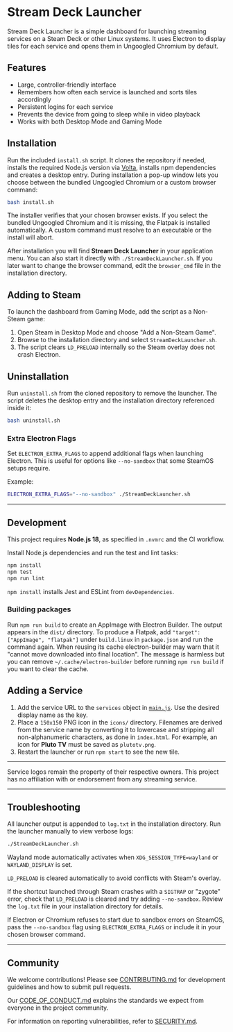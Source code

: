 # Stream Deck Launcher

Stream Deck Launcher is a simple dashboard for launching streaming services on a Steam Deck or other Linux systems. It uses Electron to display tiles for each service and opens them in Ungoogled Chromium by default.

## Features
- Large, controller-friendly interface
- Remembers how often each service is launched and sorts tiles accordingly
- Persistent logins for each service
- Prevents the device from going to sleep while in video playback
- Works with both Desktop Mode and Gaming Mode

## Installation
Run the included `install.sh` script. It clones the repository if needed, installs the required Node.js version via [Volta](https://volta.sh), installs npm dependencies and creates a desktop entry. During installation a pop-up window lets you choose between the bundled Ungoogled Chromium or a custom browser command:

```bash
bash install.sh
```

The installer verifies that your chosen browser exists. If you select the bundled
Ungoogled Chromium and it is missing, the Flatpak is installed automatically. A
custom command must resolve to an executable or the install will abort.

After installation you will find **Stream Deck Launcher** in your application menu. You can also start it directly with `./StreamDeckLauncher.sh`.
If you later want to change the browser command, edit the `browser_cmd` file in the installation directory.
## Adding to Steam
To launch the dashboard from Gaming Mode, add the script as a Non-Steam game:
1. Open Steam in Desktop Mode and choose "Add a Non-Steam Game".
2. Browse to the installation directory and select `StreamDeckLauncher.sh`.
3. The script clears `LD_PRELOAD` internally so the Steam overlay does not crash Electron.


## Uninstallation
Run `uninstall.sh` from the cloned repository to remove the launcher. The script
deletes the desktop entry and the installation directory referenced inside it:

```bash
bash uninstall.sh
```


### Extra Electron Flags
Set `ELECTRON_EXTRA_FLAGS` to append additional flags when launching Electron. This is useful for options like `--no-sandbox` that some SteamOS setups require.

Example:
```bash
ELECTRON_EXTRA_FLAGS="--no-sandbox" ./StreamDeckLauncher.sh
```

---

## Development
This project requires **Node.js 18**, as specified in `.nvmrc` and the CI workflow.

Install Node.js dependencies and run the test and lint tasks:
```bash
npm install
npm test
npm run lint
```
`npm install` installs Jest and ESLint from `devDependencies`.

### Building packages
Run `npm run build` to create an AppImage with Electron Builder. The output appears in the `dist/` directory. To produce a Flatpak, add `"target": ["AppImage", "flatpak"]` under `build.linux` in `package.json` and run the command again.
When reusing its cache electron-builder may warn that it "cannot move downloaded into final location". The message is harmless but you can remove `~/.cache/electron-builder` before running `npm run build` if you want to clear the cache.

## Adding a Service
1. Add the service URL to the `services` object in [`main.js`](main.js). Use the desired display name as the key.
2. Place a `150x150` PNG icon in the `icons/` directory. Filenames are derived from the service name by converting it to lowercase and stripping all non-alphanumeric characters, as done in `index.html`. For example, an icon for **Pluto TV** must be saved as `plutotv.png`.
3. Restart the launcher or run `npm start` to see the new tile.

---

Service logos remain the property of their respective owners. This project has no affiliation with or endorsement from any streaming service.

---

## Troubleshooting
All launcher output is appended to `log.txt` in the installation directory. Run the launcher manually to view verbose logs:

```bash
./StreamDeckLauncher.sh
```

Wayland mode automatically activates when `XDG_SESSION_TYPE=wayland` or `WAYLAND_DISPLAY` is set.

`LD_PRELOAD` is cleared automatically to avoid conflicts with Steam's overlay.

If the shortcut launched through Steam crashes with a `SIGTRAP` or "zygote" error, check that `LD_PRELOAD` is cleared and try adding `--no-sandbox`. Review the `log.txt` file in your installation directory for details.

If Electron or Chromium refuses to start due to sandbox errors on SteamOS, pass the `--no-sandbox` flag using `ELECTRON_EXTRA_FLAGS` or include it in your chosen browser command.

---

## Community
We welcome contributions! Please see [CONTRIBUTING.md](CONTRIBUTING.md) for development guidelines and how to submit pull requests.

Our [CODE_OF_CONDUCT.md](CODE_OF_CONDUCT.md) explains the standards we expect from everyone in the project community.

For information on reporting vulnerabilities, refer to [SECURITY.md](SECURITY.md).
